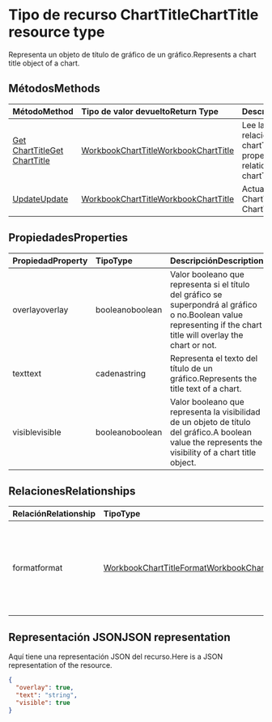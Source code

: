 # <a name="charttitle-resource-type"></a><span data-ttu-id="04209-101">Tipo de recurso ChartTitle</span><span class="sxs-lookup"><span data-stu-id="04209-101">ChartTitle resource type</span></span>

<span data-ttu-id="04209-102">Representa un objeto de título de gráfico de un gráfico.</span><span class="sxs-lookup"><span data-stu-id="04209-102">Represents a chart title object of a chart.</span></span>


## <a name="methods"></a><span data-ttu-id="04209-103">Métodos</span><span class="sxs-lookup"><span data-stu-id="04209-103">Methods</span></span>

| <span data-ttu-id="04209-104">Método</span><span class="sxs-lookup"><span data-stu-id="04209-104">Method</span></span>           | <span data-ttu-id="04209-105">Tipo de valor devuelto</span><span class="sxs-lookup"><span data-stu-id="04209-105">Return Type</span></span>    |<span data-ttu-id="04209-106">Descripción</span><span class="sxs-lookup"><span data-stu-id="04209-106">Description</span></span>|
|:---------------|:--------|:----------|
|[<span data-ttu-id="04209-107">Get ChartTitle</span><span class="sxs-lookup"><span data-stu-id="04209-107">Get ChartTitle</span></span>](../api/charttitle_get.md) | [<span data-ttu-id="04209-108">WorkbookChartTitle</span><span class="sxs-lookup"><span data-stu-id="04209-108">WorkbookChartTitle</span></span>](charttitle.md) |<span data-ttu-id="04209-109">Lee las propiedades y relaciones del objeto chartTitle.</span><span class="sxs-lookup"><span data-stu-id="04209-109">Read properties and relationships of chartTitle object.</span></span>|
|[<span data-ttu-id="04209-110">Update</span><span class="sxs-lookup"><span data-stu-id="04209-110">Update</span></span>](../api/charttitle_update.md) | [<span data-ttu-id="04209-111">WorkbookChartTitle</span><span class="sxs-lookup"><span data-stu-id="04209-111">WorkbookChartTitle</span></span>](charttitle.md)    |<span data-ttu-id="04209-112">Actualiza el objeto ChartTitle.</span><span class="sxs-lookup"><span data-stu-id="04209-112">Update ChartTitle object.</span></span> |

## <a name="properties"></a><span data-ttu-id="04209-113">Propiedades</span><span class="sxs-lookup"><span data-stu-id="04209-113">Properties</span></span>
| <span data-ttu-id="04209-114">Propiedad</span><span class="sxs-lookup"><span data-stu-id="04209-114">Property</span></span>     | <span data-ttu-id="04209-115">Tipo</span><span class="sxs-lookup"><span data-stu-id="04209-115">Type</span></span>   |<span data-ttu-id="04209-116">Descripción</span><span class="sxs-lookup"><span data-stu-id="04209-116">Description</span></span>|
|:---------------|:--------|:----------|
|<span data-ttu-id="04209-117">overlay</span><span class="sxs-lookup"><span data-stu-id="04209-117">overlay</span></span>|<span data-ttu-id="04209-118">booleano</span><span class="sxs-lookup"><span data-stu-id="04209-118">boolean</span></span>|<span data-ttu-id="04209-119">Valor booleano que representa si el título del gráfico se superpondrá al gráfico o no.</span><span class="sxs-lookup"><span data-stu-id="04209-119">Boolean value representing if the chart title will overlay the chart or not.</span></span>|
|<span data-ttu-id="04209-120">text</span><span class="sxs-lookup"><span data-stu-id="04209-120">text</span></span>|<span data-ttu-id="04209-121">cadena</span><span class="sxs-lookup"><span data-stu-id="04209-121">string</span></span>|<span data-ttu-id="04209-122">Representa el texto del título de un gráfico.</span><span class="sxs-lookup"><span data-stu-id="04209-122">Represents the title text of a chart.</span></span>|
|<span data-ttu-id="04209-123">visible</span><span class="sxs-lookup"><span data-stu-id="04209-123">visible</span></span>|<span data-ttu-id="04209-124">booleano</span><span class="sxs-lookup"><span data-stu-id="04209-124">boolean</span></span>|<span data-ttu-id="04209-125">Valor booleano que representa la visibilidad de un objeto de título del gráfico.</span><span class="sxs-lookup"><span data-stu-id="04209-125">A boolean value the represents the visibility of a chart title object.</span></span>|

## <a name="relationships"></a><span data-ttu-id="04209-126">Relaciones</span><span class="sxs-lookup"><span data-stu-id="04209-126">Relationships</span></span>
| <span data-ttu-id="04209-127">Relación</span><span class="sxs-lookup"><span data-stu-id="04209-127">Relationship</span></span> | <span data-ttu-id="04209-128">Tipo</span><span class="sxs-lookup"><span data-stu-id="04209-128">Type</span></span>   |<span data-ttu-id="04209-129">Descripción</span><span class="sxs-lookup"><span data-stu-id="04209-129">Description</span></span>|
|:---------------|:--------|:----------|
|<span data-ttu-id="04209-130">format</span><span class="sxs-lookup"><span data-stu-id="04209-130">format</span></span>|[<span data-ttu-id="04209-131">WorkbookChartTitleFormat</span><span class="sxs-lookup"><span data-stu-id="04209-131">WorkbookChartTitleFormat</span></span>](charttitleformat.md)|<span data-ttu-id="04209-p101">Representa el formato de un título del gráfico, que incluye el formato de relleno y de fuente. Solo lectura.</span><span class="sxs-lookup"><span data-stu-id="04209-p101">Represents the formatting of a chart title, which includes fill and font formatting. Read-only.</span></span>|

## <a name="json-representation"></a><span data-ttu-id="04209-134">Representación JSON</span><span class="sxs-lookup"><span data-stu-id="04209-134">JSON representation</span></span>

<span data-ttu-id="04209-135">Aquí tiene una representación JSON del recurso.</span><span class="sxs-lookup"><span data-stu-id="04209-135">Here is a JSON representation of the resource.</span></span>

<!-- {
  "blockType": "resource",
  "baseType": "microsoft.graph.entity",
  "optionalProperties": [

  ],
  "@odata.type": "microsoft.graph.workbookChartTitle"
}-->

```json
{
  "overlay": true,
  "text": "string",
  "visible": true
}

```

<!-- uuid: 8fcb5dbc-d5aa-4681-8e31-b001d5168d79
2015-10-25 14:57:30 UTC -->
<!-- {
  "type": "#page.annotation",
  "description": "ChartTitle resource",
  "keywords": "",
  "section": "documentation",
  "tocPath": ""
}-->